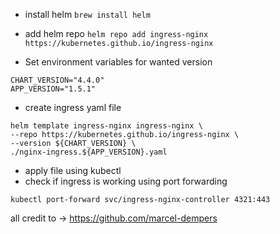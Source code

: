 - install helm `brew install helm`
- add helm repo `helm repo add ingress-nginx https://kubernetes.github.io/ingress-nginx`

- Set environment variables for wanted version

```
CHART_VERSION="4.4.0"
APP_VERSION="1.5.1"
```

- create ingress yaml file

```
helm template ingress-nginx ingress-nginx \
--repo https://kubernetes.github.io/ingress-nginx \
--version ${CHART_VERSION} \
./nginx-ingress.${APP_VERSION}.yaml
```

- apply file using kubectl
- check if ingress is working using port forwarding

```
kubectl port-forward svc/ingress-nginx-controller 4321:443
```

all credit to -> https://github.com/marcel-dempers
